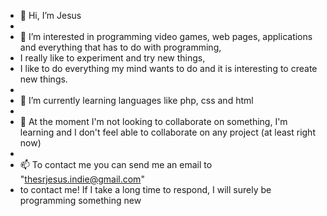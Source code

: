 - 👋 Hi, I’m Jesus
- 
- 👀 I’m interested in programming video games, web pages, applications and everything that has to do with programming, 
- I really like to experiment and try new things, 
- I like to do everything my mind wants to do and it is interesting to create new things.
- 
- 🌱 I’m currently learning languages like php, css and html
- 
- 💞️ At the moment I'm not looking to collaborate on something, I'm learning and I don't feel able to collaborate on any project (at least right now)
- 
- 📫 To contact me you can send me an email to "thesrjesus.indie@gmail.com" 
- to contact me! If I take a long time to respond, I will surely be programming something new

<!---
TheSrJesus/TheSrJesus is a ✨ special ✨ repository because its `README.md` (this file) appears on your GitHub profile.
You can click the Preview link to take a look at your changes.
--->
